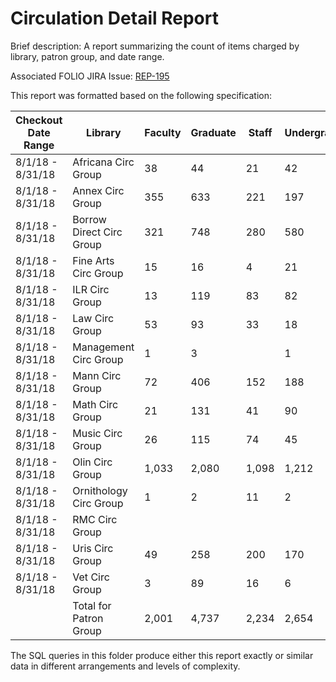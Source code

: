 # Circulation Detail Report

Brief description: A report summarizing the count of items charged by library, patron group, and date range.

Associated FOLIO JIRA Issue: [REP-195](https://issues.folio.org/browse/REP-195)

This report was formatted based on the following specification:

|Checkout Date Range|Library|Faculty|Graduate|Staff|Undergrad|Other|Total for Library|
|---|---|---|---|---|---|---|---|
|8/1/18 -  8/31/18|Africana Circ Group| 38 | 44 | 21 | 42 | 29 | 174 |
|8/1/18 -  8/31/18|Annex Circ Group| 355 | 633 | 221 | 197 | 711 | 2,117 |
|8/1/18 -  8/31/18|Borrow Direct Circ Group| 321 | 748 | 280 | 580 | 11 | 1,940 |
|8/1/18 -  8/31/18|Fine Arts Circ Group| 15 | 16 | 4 | 21 | 2 | 58 |
|8/1/18 -  8/31/18|ILR Circ Group| 13 | 119 | 83 | 82 | 74 | 371 |
|8/1/18 -  8/31/18|Law Circ Group| 53 | 93 | 33 | 18 | 117 | 314 |
|8/1/18 -  8/31/18|Management Circ Group| 1 | 3 || 1 || 5 |
|8/1/18 -  8/31/18|Mann Circ Group| 72 | 406 | 152 | 188 | 163 | 981 |
|8/1/18 -  8/31/18|Math Circ Group| 21 | 131 | 41 | 90 | 15 | 298 |
|8/1/18 -  8/31/18|Music Circ Group| 26 | 115 | 74 | 45 | 71 | 331 |
|8/1/18 -  8/31/18|Olin Circ Group| 1,033 | 2,080 | 1,098 | 1,212 | 2,102 | 7,525 |
|8/1/18 -  8/31/18|Ornithology Circ Group| 1 | 2 | 11 | 2 || 16 |
|8/1/18 -  8/31/18|RMC Circ Group||||| 5 | 5 |
|8/1/18 -  8/31/18|Uris Circ Group| 49 | 258 | 200 | 170 | 178 | 855 |
|8/1/18 -  8/31/18|Vet Circ Group| 3 | 89 | 16 | 6 | 9 | 123 |
||Total for Patron Group| 2,001 | 4,737 | 2,234 | 2,654 | 3,487 | 15,113 |

The SQL queries in this folder produce either this report exactly or similar data in different arrangements and levels of complexity.
